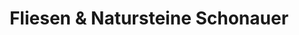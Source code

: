 ---
title: "Fliesen & Natursteine Schonauer"
url: /saalfeld-saale/fliesen-und-natursteine-schonauer/
shop: Fliesen
---